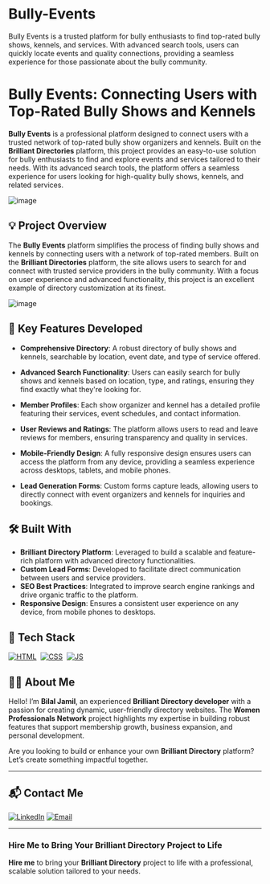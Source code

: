 # Bully-Events
Bully Events is a trusted platform for bully enthusiasts to find top-rated bully shows, kennels, and services. With advanced search tools, users can quickly locate events and quality connections, providing a seamless experience for those passionate about the bully community.
# Bully Events: Connecting Users with Top-Rated Bully Shows and Kennels

**Bully Events** is a professional platform designed to connect users with a trusted network of top-rated bully show organizers and kennels. Built on the **Brilliant Directories** platform, this project provides an easy-to-use solution for bully enthusiasts to find and explore events and services tailored to their needs. With its advanced search tools, the platform offers a seamless experience for users looking for high-quality bully shows, kennels, and related services.

![image](https://github.com/user-attachments/assets/200948ae-9594-42ab-8105-034834815dc4)

## 💡 Project Overview

The **Bully Events** platform simplifies the process of finding bully shows and kennels by connecting users with a network of top-rated members. Built on the **Brilliant Directories** platform, the site allows users to search for and connect with trusted service providers in the bully community. With a focus on user experience and advanced functionality, this project is an excellent example of directory customization at its finest.

![image](https://github.com/user-attachments/assets/46bafed6-fcf9-4ac4-bd24-2fa431b37133)

## 🚀 Key Features Developed

- **Comprehensive Directory**: A robust directory of bully shows and kennels, searchable by location, event date, and type of service offered.
  
- **Advanced Search Functionality**: Users can easily search for bully shows and kennels based on location, type, and ratings, ensuring they find exactly what they're looking for.

- **Member Profiles**: Each show organizer and kennel has a detailed profile featuring their services, event schedules, and contact information.

- **User Reviews and Ratings**: The platform allows users to read and leave reviews for members, ensuring transparency and quality in services.

- **Mobile-Friendly Design**: A fully responsive design ensures users can access the platform from any device, providing a seamless experience across desktops, tablets, and mobile phones.

- **Lead Generation Forms**: Custom forms capture leads, allowing users to directly connect with event organizers and kennels for inquiries and bookings.

## 🛠️ Built With

- **Brilliant Directory Platform**: Leveraged to build a scalable and feature-rich platform with advanced directory functionalities.
- **Custom Lead Forms**: Developed to facilitate direct communication between users and service providers.
- **SEO Best Practices**: Integrated to improve search engine rankings and drive organic traffic to the platform.
- **Responsive Design**: Ensures a consistent user experience on any device, from mobile phones to desktops.

## 📌 Tech Stack
[![HTML](https://img.shields.io/badge/html5%20-%23E34F26.svg?&style=for-the-badge&logo=html5&logoColor=white)](https://github.com/yourusername/Baby-Support-Services/search?l=html)&nbsp;
[![CSS](https://img.shields.io/badge/css3%20-%231572B6.svg?&style=for-the-badge&logo=css3&logoColor=white)](https://github.com/yourusername/Baby-Support-Services/search?l=css)&nbsp;
[![JS](https://img.shields.io/badge/javascript%20-%23323330.svg?&style=for-the-badge&logo=javascript&logoColor=%23F7DF1E)](https://github.com/yourusername/Baby-Support-Services/search?l=javascript)


## 👨‍💻 About Me

Hello! I’m **Bilal Jamil**, an experienced **Brilliant Directory developer** with a passion for creating dynamic, user-friendly directory websites. The **Women Professionals Network** project highlights my expertise in building robust features that support membership growth, business expansion, and personal development.

Are you looking to build or enhance your own **Brilliant Directory** platform? Let’s create something impactful together.

---

## 📬 Contact Me

[![LinkedIn](https://img.shields.io/badge/LinkedIn-Connect-blue?style=for-the-badge&logo=linkedin)](https://www.linkedin.com/in/sajid-jameel-721256178/)
[![Email](https://img.shields.io/badge/Email-Contact%20Me-orange?style=for-the-badge&logo=gmail)](mailto:sajidjamil.met@gmail.com)

---


### **Hire Me to Bring Your Brilliant Directory Project to Life**

**Hire me** to bring your **Brilliant Directory** project to life with a professional, scalable solution tailored to your needs.
